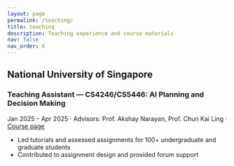 ```yaml
---
layout: page
permalink: /teaching/
title: teaching
description: Teaching experience and course materials
nav: false
nav_order: 6
---
```


## National University of Singapore

### Teaching Assistant — CS4246/CS5446: AI Planning and Decision Making
Jan 2025 – Apr 2025 · Advisors: Prof. Akshay Narayan, Prof. Chun Kai Ling · [Course page](https://nusmods.com/courses/CS4246/ai-planning-and-decision-making)

- Led tutorials and assessed assignments for 100+ undergraduate and graduate students
- Contributed to assignment design and provided forum support
